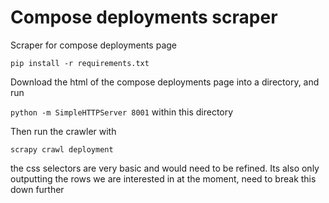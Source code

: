 # Compose deployments scraper

Scraper for compose deployments page

`pip install -r requirements.txt`

Download the html of the compose deployments page into a directory, and run

`python -m SimpleHTTPServer 8001` within this directory

Then run the crawler with

`scrapy crawl deployment`

the css selectors are very basic and would need to be refined. Its also only
outputting the rows we are interested in at the moment, need to break this down
further
